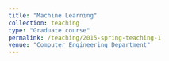 ```yaml
---
title: "Machine Learning"
collection: teaching
type: "Graduate course"
permalink: /teaching/2015-spring-teaching-1
venue: "Computer Engineering Department"
---
```

